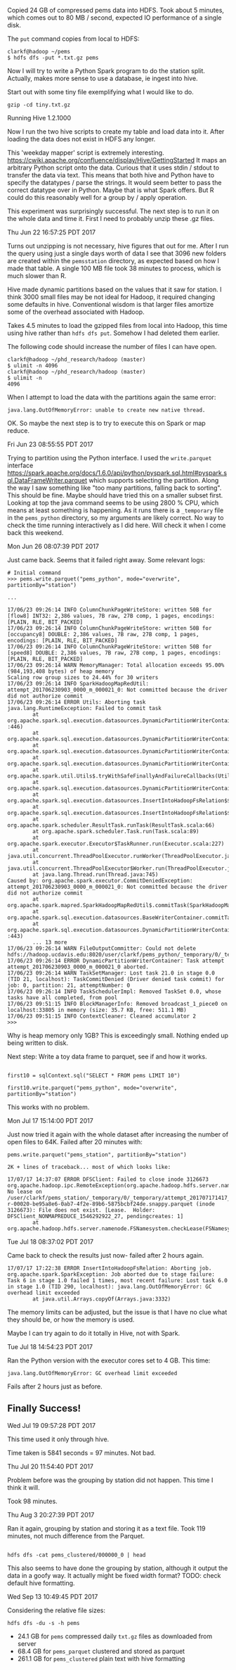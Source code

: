 Copied 24 GB of compressed pems data into HDFS. Took about 5 minutes, which
comes out to 80 MB / second, expected IO performance of a single disk.

The `put` command copies from local to HDFS:

```
clarkf@hadoop ~/pems
$ hdfs dfs -put *.txt.gz pems
```

Now I will try to write a Python Spark program to do the station split.
Actually, makes more sense to use a database, ie ingest into hive.

Start out with some tiny file exemplifying what I would like to do.

```
gzip -cd tiny.txt.gz
```

Running Hive 1.2.1000

Now I run the two hive scripts to create my table and load data into it.
After loading the data does not exist in HDFS any longer.

This 'weekday mapper' script is extremely interesting.
https://cwiki.apache.org/confluence/display/Hive/GettingStarted
It maps an arbitrary Python script onto the data. Curious that it uses
stdin / stdout to transfer the data via text. This means that both hive and
Python have to specify the datatypes / parse the strings. It would seem
better to pass the correct datatype over in Python. Maybe that is what
Spark offers. But R could do this reasonably well for a group by / apply
operation.

This experiment was surprisingly successful. The next step is to run it on
the whole data and time it. First I need to probably unzip these .gz files.

Thu Jun 22 16:57:25 PDT 2017

Turns out unzipping is not necessary, hive figures that out for me. After I
run the query using just a single days worth of data I see that 3096 new
folders are created within the `pemsstation` directory, as expected based
on how I made that table. A single 100 MB file took 38 minutes to 
process, which is much slower than R.

Hive made dynamic partitions based on the values that it saw for station. I
think 3000 small files may be not ideal for Hadoop, it required changing
some defaults in hive. Conventional wisdom is that larger files amortize some of the
overhead associated with Hadoop.

Takes 4.5 minutes to load the gzipped files from local into Hadoop, this
time using hive rather than `hdfs dfs put`. Somehow I had deleted them
earlier.

The following code should increase the number of files I can have open. 

```
clarkf@hadoop ~/phd_research/hadoop (master)
$ ulimit -n 4096
clarkf@hadoop ~/phd_research/hadoop (master)
$ ulimit -n
4096
```

When I attempt to load the data with the partitions again the same error:
```
java.lang.OutOfMemoryError: unable to create new native thread.
```

OK. So maybe the next step is to try to execute this on Spark or map
reduce.

Fri Jun 23 08:55:55 PDT 2017

Trying to partition using the Python interface. I used the `write.parquet`
interface
https://spark.apache.org/docs/1.6.0/api/python/pyspark.sql.html#pyspark.sql.DataFrameWriter.parquet
which supports selecting the partition. Along the way I saw something like
"too many partitions, falling back to sorting". This should be fine.
Maybe should have tried this on a smaller subset first. Looking at top the
java command seems to be using 2800 % CPU, which means at least something
is happening. As it runs there is a `_temporary` file in the `pems_python`
directory, so my arguments are likely correct. No way to check the time
running interactively as I did here. Will check it when I come back this
weekend.

Mon Jun 26 08:07:39 PDT 2017

Just came back. Seems that it failed right away. Some relevant logs:

```
# Initial command
>>> pems.write.parquet("pems_python", mode="overwrite", partitionBy="station")

...

17/06/23 09:26:14 INFO ColumnChunkPageWriteStore: written 50B for [flow8] INT32: 2,386 values, 7B raw, 27B comp, 1 pages, encodings: [PLAIN, RLE, BIT_PACKED]
17/06/23 09:26:14 INFO ColumnChunkPageWriteStore: written 50B for [occupancy8] DOUBLE: 2,386 values, 7B raw, 27B comp, 1 pages, encodings: [PLAIN, RLE, BIT_PACKED]
17/06/23 09:26:14 INFO ColumnChunkPageWriteStore: written 50B for [speed8] DOUBLE: 2,386 values, 7B raw, 27B comp, 1 pages, encodings: [PLAIN, RLE, BIT_PACKED]
17/06/23 09:26:14 WARN MemoryManager: Total allocation exceeds 95.00% (984,193,408 bytes) of heap memory
Scaling row group sizes to 24.44% for 30 writers
17/06/23 09:26:14 INFO SparkHadoopMapRedUtil: attempt_201706230903_0000_m_000021_0: Not committed because the driver did not authorize commit
17/06/23 09:26:14 ERROR Utils: Aborting task
java.lang.RuntimeException: Failed to commit task
        at org.apache.spark.sql.execution.datasources.DynamicPartitionWriterContainer.org$apache$spark$sql$execution$datasources$DynamicPartitionWriterContainer$$commitTask$2(WriterContainer.scala
:446)
        at org.apache.spark.sql.execution.datasources.DynamicPartitionWriterContainer$$anonfun$writeRows$4.apply$mcV$sp(WriterContainer.scala:408)
        at org.apache.spark.sql.execution.datasources.DynamicPartitionWriterContainer$$anonfun$writeRows$4.apply(WriterContainer.scala:343)
        at org.apache.spark.sql.execution.datasources.DynamicPartitionWriterContainer$$anonfun$writeRows$4.apply(WriterContainer.scala:343)
        at org.apache.spark.util.Utils$.tryWithSafeFinallyAndFailureCallbacks(Utils.scala:1277)
        at org.apache.spark.sql.execution.datasources.DynamicPartitionWriterContainer.writeRows(WriterContainer.scala:409)
        at org.apache.spark.sql.execution.datasources.InsertIntoHadoopFsRelation$$anonfun$run$1$$anonfun$apply$mcV$sp$3.apply(InsertIntoHadoopFsRelation.scala:148)
        at org.apache.spark.sql.execution.datasources.InsertIntoHadoopFsRelation$$anonfun$run$1$$anonfun$apply$mcV$sp$3.apply(InsertIntoHadoopFsRelation.scala:148)
        at org.apache.spark.scheduler.ResultTask.runTask(ResultTask.scala:66)
        at org.apache.spark.scheduler.Task.run(Task.scala:89)
        at org.apache.spark.executor.Executor$TaskRunner.run(Executor.scala:227)
        at java.util.concurrent.ThreadPoolExecutor.runWorker(ThreadPoolExecutor.java:1142)
        at java.util.concurrent.ThreadPoolExecutor$Worker.run(ThreadPoolExecutor.java:617)
        at java.lang.Thread.run(Thread.java:745)
Caused by: org.apache.spark.executor.CommitDeniedException: attempt_201706230903_0000_m_000021_0: Not committed because the driver did not authorize commit
        at org.apache.spark.mapred.SparkHadoopMapRedUtil$.commitTask(SparkHadoopMapRedUtil.scala:131)
        at org.apache.spark.sql.execution.datasources.BaseWriterContainer.commitTask(WriterContainer.scala:219)
        at org.apache.spark.sql.execution.datasources.DynamicPartitionWriterContainer.org$apache$spark$sql$execution$datasources$DynamicPartitionWriterContainer$$commitTask$2(WriterContainer.scala
:443)
        ... 13 more
17/06/23 09:26:14 WARN FileOutputCommitter: Could not delete hdfs://hadoop.ucdavis.edu:8020/user/clarkf/pems_python/_temporary/0/_temporary/attempt_201706230903_0000_m_000021_0
17/06/23 09:26:14 ERROR DynamicPartitionWriterContainer: Task attempt attempt_201706230903_0000_m_000021_0 aborted.
17/06/23 09:26:14 WARN TaskSetManager: Lost task 21.0 in stage 0.0 (TID 21, localhost): TaskCommitDenied (Driver denied task commit) for job: 0, partition: 21, attemptNumber: 0
17/06/23 09:26:14 INFO TaskSchedulerImpl: Removed TaskSet 0.0, whose tasks have all completed, from pool 
17/06/23 09:51:15 INFO BlockManagerInfo: Removed broadcast_1_piece0 on localhost:33805 in memory (size: 35.7 KB, free: 511.1 MB)
17/06/23 09:51:15 INFO ContextCleaner: Cleaned accumulator 2
>>> 
```

Why is heap memory only 1GB? This is exceedingly small. Nothing ended up
being written to disk.

Next step: Write a toy data frame to parquet, see if and how it works.

```

first10 = sqlContext.sql("SELECT * FROM pems LIMIT 10")

first10.write.parquet("pems_python", mode="overwrite", partitionBy="station")

```

This works with no problem.

Mon Jul 17 15:14:00 PDT 2017

Just now tried it again with the whole dataset after increasing the number
of open files to 64K.
Failed after 20 minutes with:

```
pems.write.parquet("pems_station", partitionBy="station")

2K + lines of traceback... most of which looks like:

17/07/17 14:37:07 ERROR DFSClient: Failed to close inode 3126673
org.apache.hadoop.ipc.RemoteException(org.apache.hadoop.hdfs.server.namenode.LeaseExpiredException): No lease on /user/clarkf/pems_station/_temporary/0/_temporary/attempt_201707171417_0000_m_000020_0/station=400000/part-r-00020-be95a8e6-0ab7-4f2e-89b6-5875bcbf24de.snappy.parquet (inode 3126673): File does not exist. [Lease.  Holder: DFSClient_NONMAPREDUCE_1546292922_27, pendingcreates: 1]
        at org.apache.hadoop.hdfs.server.namenode.FSNamesystem.checkLease(FSNamesystem.java:3521)
```

Tue Jul 18 08:37:02 PDT 2017

Came back to check the results just now- failed after 2 hours again.

```
17/07/17 17:22:38 ERROR InsertIntoHadoopFsRelation: Aborting job.
org.apache.spark.SparkException: Job aborted due to stage failure: Task 6 in stage 1.0 failed 1 times, most recent failure: Lost task 6.0 in stage 1.0 (TID 290, localhost): java.lang.OutOfMemoryError: GC overhead limit exceeded
        at java.util.Arrays.copyOf(Arrays.java:3332)
```

The memory limits can be adjusted, but the issue is that I have no clue
what they should be, or how the memory is used.
 
Maybe I can try again to do it totally in Hive, not with Spark.

Tue Jul 18 14:54:23 PDT 2017

Ran the Python version with the executor cores set to 4 GB. This time:

```
java.lang.OutOfMemoryError: GC overhead limit exceeded
```

Fails after 2 hours just as before.


## Finally Success!

Wed Jul 19 09:57:28 PDT 2017

This time used it only through hive.

Time taken is 5841 seconds = 97 minutes. Not bad.


Thu Jul 20 11:54:40 PDT 2017

Problem before was the grouping by station did not happen.
This time I think it will.

Took 98 minutes.

Thu Aug  3 20:27:39 PDT 2017

Ran it again, grouping by station and storing it as a text file. Took 119
minutes, not much difference from the Parquet.


```

hdfs dfs -cat pems_clustered/000000_0 | head

```

This also seems to have done the grouping by station, although it output
the data in a goofy way. It actually might be fixed width format?
TODO: check default hive formatting.


Wed Sep 13 10:49:45 PDT 2017

Considering the relative file sizes:
```
hdfs dfs -du -s -h pems
```

- 24.1 GB for `pems` compressed daily `txt.gz` files as downloaded from server
- 68.4 GB for `pems_parquet` clustered and stored as parquet
- 261.1 GB for `pems_clustered` plain text with hive formatting
